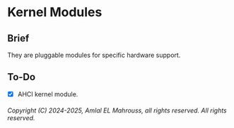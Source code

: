 # Kernel Modules

## Brief

They are pluggable modules for specific hardware support.

## To-Do

- [X] AHCI kernel module.

###### Copyright (C) 2024-2025, Amlal EL Mahrouss, all rights reserved. All rights reserved.
